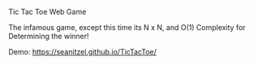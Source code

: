 Tic Tac Toe Web Game

The infamous game, except this time its N x N, and O(1) Complexity for Determining the winner!

Demo:
https://seanitzel.github.io/TicTacToe/
